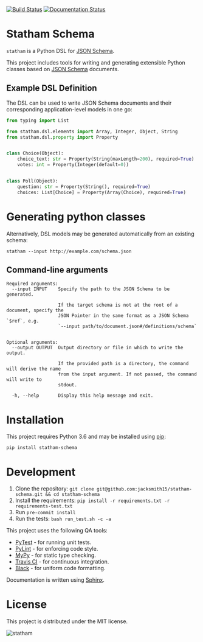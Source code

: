 [![Build Status](https://travis-ci.com/jacksmith15/statham-schema.svg?token=JrMQr8Ynsmu5tphpTQ2p&branch=master)](https://travis-ci.com/jacksmith15/statham-schema)  [![Documentation Status](https://readthedocs.org/projects/statham-schema/badge/?version=latest)](https://statham-schema.readthedocs.io/en/latest/?badge=latest)

# Statham Schema

`statham` is a Python DSL for [JSON Schema].

This project includes tools for writing and generating extensible Python classes based on [JSON Schema] documents.

## Example DSL Definition

The DSL can be used to write JSON Schema documents and their corresponding application-level models in one go:

```python
from typing import List

from statham.dsl.elements import Array, Integer, Object, String
from statham.dsl.property import Property


class Choice(Object):
    choice_text: str = Property(String(maxLength=200), required=True)
    votes: int = Property(Integer(default=0))


class Poll(Object):
    question: str = Property(String(), required=True)
    choices: List[Choice] = Property(Array(Choice), required=True)
```

# Generating python classes
Alternatively, DSL models may be generated automatically from an existing schema:
```
statham --input http://example.com/schema.json
```


## Command-line arguments
```
Required arguments:
  --input INPUT    Specify the path to the JSON Schema to be generated.

                   If the target schema is not at the root of a document, specify the
                   JSON Pointer in the same format as a JSON Schema `$ref`, e.g.
                   `--input path/to/document.json#/definitions/schema`


Optional arguments:
  --output OUTPUT  Output directory or file in which to write the output.

                   If the provided path is a directory, the command will derive the name
                   from the input argument. If not passed, the command will write to
                   stdout.

  -h, --help       Display this help message and exit.
```


# Installation
This project requires Python 3.6 and may be installed using [pip]:
```
pip install statham-schema
```


# Development
1. Clone the repository: `git clone git@github.com:jacksmith15/statham-schema.git && cd statham-schema`
2. Install the requirements: `pip install -r requirements.txt -r requirements-test.txt`
3. Run `pre-commit install`
4. Run the tests: `bash run_test.sh -c -a`

This project uses the following QA tools:
- [PyTest](https://docs.pytest.org/en/latest/) - for running unit tests.
- [PyLint](https://www.pylint.org/) - for enforcing code style.
- [MyPy](http://mypy-lang.org/) - for static type checking.
- [Travis CI](https://travis-ci.org/) - for continuous integration.
- [Black](https://black.readthedocs.io/en/stable/) - for uniform code formatting.

Documentation is written using [Sphinx](https://www.sphinx-doc.org/en/master/).

# License
This project is distributed under the MIT license.

![statham](https://giant.gfycat.com/GrotesqueNauticalCaracal.gif)

[pip]: https://pip.pypa.io/en/stable/
[JSON Schema]: https://json-schema.org/